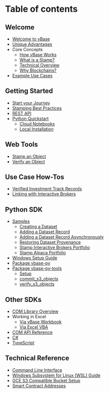 # Table of contents

## Welcome

* [Welcome to vBase](README.md)
* [Unique Advantages](docs/welcome/unique-advantages.md)
* Core Concepts
  * [How vBase Works](docs/welcome/how-vbase-works.md)
  * [What is a Stamp?](docs/welcome/what-is-a-stamp.md)
  * [Technical Overview](docs/welcome/technical-overview.md)
  * [Why Blockchains?](docs/welcome/why-blockchains.md)
* [Example Use Cases](docs/welcome/example-use-cases.md)



## Getting Started

* [Start your Journey](docs/getting-started/start-your-journey.md) <!-- * [Going Live](docs/getting-started/moving-to-production.md) -->
* [Stamping Best Practices](docs/getting-started/dataset-commitments.md)
* [REST API](vbase-django-tools/api/stamp/rest-api-user-guide.md)
* [Python Quickstart](docs/getting-started/python-quickstart-README.md)
  * [Cloud Notebooks](vbase-py-samples-collab/quickstart.md)
  * [Local Installation](vbase-py-samples/quickstart.md)

## Web Tools
  <!-- * [Introduction](docs/web-tools/readme.md) -->
  * [Stamp an Object](docs/web-tools/how-to-use-vbase-stamper.md)
  * [Verify an Object](docs/web-tools/how-to-use-vbase-verify.md)
  <!-- * [Verify a Collection](docs/web-tools/how-to-use-vbase-verify.md)
  * [Verify a User](docs/web-tools/how-to-use-vbase-verify.md)
  * [View Stamp History](docs/web-tools/how-to-view-stamp-history.md) -->
## Use Case How-Tos 
<!--  * [Build a Verifiable Archive](docs/use-case-samples/verifiable-archive.md) -->
  * [Verified Investment Track Records](docs/getting-started/verified-track-record.md)
  * [Linking with Interactive Brokers](docs/getting-started/linking-interactive-brokers.md)
  <!-- * [Point-in-Time Datasets](docs/use-case-samples/point-in-time-datasets.md)
  * [Verified Research Portfolios](docs/use-case-samples/verified-research-portfolio.md)
  * [Verified Backtests and Simulations](docs/use-case-samples/verified-backtest.md)
  * [Predictive Models](docs/use-case-samples/predictive-model.md)
  * [Shareable Investment Dashboards](docs/use-case-samples/shareable-investment-dashboard.md)
  * [Verified GitHub Repos](docs/use-case-samples/verified-github-repo.md) -->

## Python SDK

* [Samples](vbase-py-samples/index.md)
  * [Creating a Dataset](vbase-py-samples/create_set.md)
  * [Adding a Dataset Record](vbase-py-samples/add_string_dataset_record.md)
  * [Adding a Dataset Record Asynchronously](vbase-py-samples/add_string_dataset_record_async.md)
  * [Restoring Dataset Provenance](vbase-py-samples/restore_dataset_provenance.md)
  * [Stamp Interactive Brokers Portfolio](vbase-py-samples/stamp_interactive_brokers_portfolio.md)
  * [Stamp Alpaca Portfolio](vbase-py-samples/stamp_alpaca_portfolio.md)
* [Windows Setup Guide](vbase-py-samples/windows_guide.md)
* [Package vbase-py](vbase-py/api.md)
* [Package vbase-py-tools](vbase-py-tools/index.md)
  * [Setup](vbase-py-tools/setup.md)
  * [commit\_s3\_objects](vbase-py-tools/commit_s3_objects.md)
  * [verify\_s3\_objects](vbase-py-tools/verify_s3_objects.md)


## Other SDKs

* [COM Library Overview](vbase-cs/user-guide.md)
* Working in Excel
  * [Via vBase Workbook](vbase-cs/workbook.md)
  * [Via Excel VBA](vbase-cs/vba.md)
* [COM API Reference](vbase-cs/vbase-com-sdk.md)
* [C#](vbase-cs/vbase-core.md)
* [TypeScript](vbase-ts/README.md)

  
## Technical Reference

* [Command Line Interface](vbase-cli/index.md)
* [Windows Subsystem for Linux (WSL) Guide](vbase-py-samples/windows_subsystem_for_linux_guide.md)
* [GCE S3 Compatible Bucket Setup](docs/technical-reference/setting_up_gcs_s3_compatible_bucket.md)
* [Smart Contract Addresses](docs/technical-reference/addresses.md)